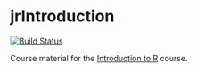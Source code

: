 # jrIntroduction
[![Build Status](https://api.travis-ci.org/jr-packages/jrIntroduction.png?branch=master)](https://travis-ci.org/jr-packages/jrIntroduction)

Course material for the [Introduction to R](www.jumpingrivers.com) course. 
